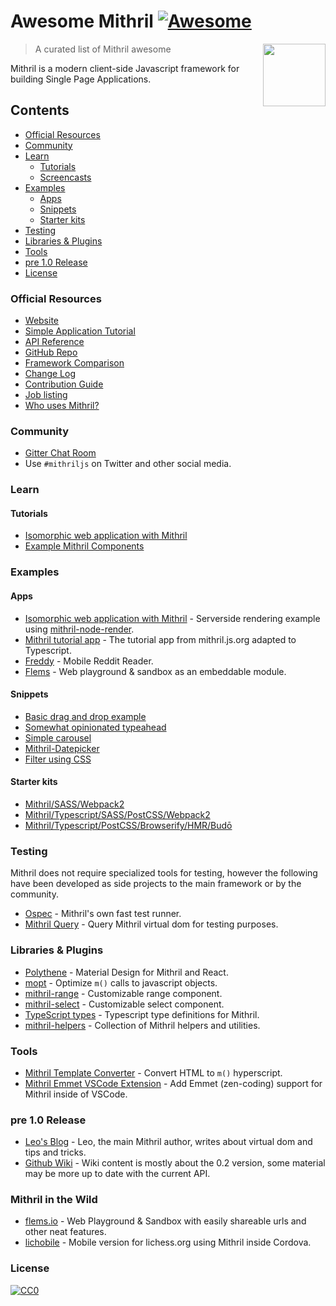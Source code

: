 # Awesome Mithril [![Awesome](https://cdn.rawgit.com/sindresorhus/awesome/d7305f38d29fed78fa85652e3a63e154dd8e8829/media/badge.svg)](https://github.com/sindresorhus/awesome)

[<img src="https://mithril.js.org/logo.svg" align="right" width="100">](https://mithril.js.org)

> A curated list of Mithril awesome

Mithril is a modern client-side Javascript framework for building Single Page Applications.

## Contents

- [Official Resources](#official-resources)
- [Community](#community)
- [Learn](#learn)
  * [Tutorials](#tutorials)
  * [Screencasts](#screencasts)
- [Examples](#examples)
  * [Apps](#apps)
  * [Snippets](#snippets)
  * [Starter kits](#starter-kits)
- [Testing](#testing)
- [Libraries & Plugins](#libraries--plugins)
- [Tools](#tools)
- [pre 1.0 Release](#pre-10-release)
- [License](#license)

### Official Resources

- [Website](https://mithril.js.org/)
- [Simple Application Tutorial](https://mithril.js.org/simple-application.html)
- [API Reference](https://mithril.js.org/api.html)
- [GitHub Repo](https://github.com/MithrilJS/mithril.js)
- [Framework Comparison](https://mithril.js.org/framework-comparison.html)
- [Change Log](https://mithril.js.org/change-log.html)
- [Contribution Guide](https://mithril.js.org/contributing.html)
- [Job listing](https://github.com/MithrilJS/mithril.js/wiki/JOBS)
- [Who uses Mithril?](https://github.com/MithrilJS/mithril.js/wiki/Who-Uses-Mithril)


### Community

- [Gitter Chat Room](https://gitter.im/mithriljs/mithril.js)
- Use `#mithriljs` on Twitter and other social media.

### Learn

#### Tutorials

- [Isomorphic web application with Mithril](https://isomorphic-mithril.mvlabs.it/en/)
- [Example Mithril Components](https://mithril-examples.firebaseapp.com/)

### Examples

#### Apps

- [Isomorphic web application with Mithril](https://github.com/mvlabs/isomorphic-mithril) - Serverside rendering example using [mithril-node-render](https://github.com/MithrilJS/mithril-node-render).
- [Mithril tutorial app](https://github.com/spacejack/mithril-tutorial-ts) - The tutorial app from mithril.js.org adapted to Typescript.
- [Freddy](https://github.com/spacejack/freddy) - Mobile Reddit Reader.
- [Flems](https://github.com/porsager/flems) - Web playground & sandbox as an embeddable module.

#### Snippets

- [Basic drag and drop example](https://codepen.io/grilchgristle/pen/rmaZag)
- [Somewhat opinionated typeahead](https://codepen.io/grilchgristle/pen/pPvGRg)
- [Simple carousel](https://github.com/spacejack/m-carousel)
- [Mithril-Datepicker](https://github.com/CreaturesInUnitards/mithril-datepicker)
- [Filter using CSS](https://flems.io/#0=N4IgzgpgNhDGAuEAmIBcIB0ArMIA0IAZgJYy6oDaoAdgIYC2EamAFvPVPiLAPbWL9mIAL54aDJumy4CvfhEHo5YeAAI6jMKoC8qgOQAZWgFcATtFUBRWqfgtaqgFLGoxJz1NI+qgCq0A7tQAng4A4hAeAObEtNTUqgBi5kgQpsSwANYOAIJxxFmqANIKQRDw8A4AsjbE1BCq2QBGpgy+PG7hURCxdFZI-rUOAGq0MGkOAOq11MSEyaoAQhAAbr4QYGAOAEqxKfXZngqJtPDE9LQsqgDKxptxDgCSaVrVpssOV7EO1qZ1KrX1BbmaheeIGMrpGLuSDleoATVoYHoANUr0iCnqlR49nojCQRQUSFGqi2xkaR0csTKiESyVS6Q+xKGZQcAHkZhVVEZlnwoZYkEE7EUar1CsQAF7ioKqIbEHhQHKuSANahYaAMtqNGJaQonel1VHEcbxV5BBUgvQYMAAB1c8AAFHp9ABKAA61HdMDUAEdjKlpbo9Hp3apQ6p3fQMPQeMZ+PavLBjIx+BhGjwBXhVMAQ6plsQIP5UKp7c6dAA+VQUHOh+iO2rW4zwPSZ7PxMOh95QP1F33+vDVsO86gN+BF+raCu90wB1QQDAVUzo+AYTt++c8Aw8fypADCiIgJYHwmd-bbNcdKjNEGbqin0oAZPfVAADAehjB31SuVDUHgOiinPAMCqAAVLorogAAJMAd7CBBAC6patu27ZIMQNoKkERa-nUb6qHBZ4vieA61noaHLB+frTs2eEaOsUa0Na9rxBOeHnnorg3shKHtoBMDYeum7bqYe6QIehHtqI6huhJqgye28mqPB7rHiIYggHRzAYLAGxcHIAjwEIwjwQQrjUBk5BUCAZicOgbDwNaYCoAA9M5sbWhkkTaTw9DOcidhpJwBDwEE1qSCAOAiPBwhAA)

#### Starter kits

- [Mithril/SASS/Webpack2](https://github.com/CreaturesInUnitards/mithril-sass-webpack-starter)
- [Mithril/Typescript/SASS/PostCSS/Webpack2](https://github.com/spacejack/mithril-webpack-ts)
- [Mithril/Typescript/PostCSS/Browserify/HMR/Budō](https://github.com/spacejack/mithril-browserify-ts-budo)

### Testing

Mithril does not require specialized tools for testing, however the following have been developed as side projects to the main framework or by the community.

- [Ospec](https://github.com/MithrilJS/mithril.js/tree/rewrite/ospec) - Mithril's own fast test runner.
- [Mithril Query](https://github.com/MithrilJS/mithril-query) - Query Mithril virtual dom for testing purposes.


### Libraries & Plugins

- [Polythene](https://github.com/ArthurClemens/Polythene) - Material Design for Mithril and React.
- [mopt](https://github.com/MithrilJS/mopt) - Optimize `m()` calls to javascript objects.
- [mithril-range](https://www.npmjs.com/package/mithril-range) - Customizable range component.
- [mithril-select](https://www.npmjs.com/package/mithril-select) - Customizable select component.
- [TypeScript types](https://www.npmjs.com/package/@types/mithril) - Typescript type definitions for Mithril.
- [mithril-helpers](https://github.com/isiahmeadows/mithril-helpers) - Collection of Mithril helpers and utilities.


### Tools

- [Mithril Template Converter](http://arthurclemens.github.io/mithril-template-converter/) - Convert HTML to `m()` hyperscript.
- [Mithril Emmet VSCode Extension](https://marketplace.visualstudio.com/items?itemName=FallenMax.mithril-emmet) - Add Emmet (zen-coding) support for Mithril inside of VSCode.

### pre 1.0 Release

- [Leo's Blog](http://lhorie.github.io/mithril-blog/) - Leo, the main Mithril author, writes about virtual dom and tips and tricks.
- [Github Wiki](https://github.com/MithrilJS/mithril.js/wiki) - Wiki content is mostly about the 0.2 version, some material may be more up to date with the current API.

### Mithril in the Wild

- [flems.io](https://flems.io) - Web Playground & Sandbox with easily shareable urls and other neat features.
- [lichobile](https://lichess.org/mobile) - Mobile version for lichess.org using Mithril inside Cordova.

### License

[![CC0](http://mirrors.creativecommons.org/presskit/buttons/88x31/svg/cc-zero.svg)](https://creativecommons.org/publicdomain/zero/1.0/)
